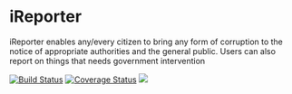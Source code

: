 # iReporter
iReporter enables any/every citizen to bring any form of corruption to the notice of appropriate authorities and the general public. Users can also report on things that needs government intervention


[![Build Status](https://travis-ci.org/kyakusahmed/iReporter.svg?branch=challenge-2%2Fapi)](https://travis-ci.org/kyakusahmed/iReporter)
[![Coverage Status](https://coveralls.io/repos/github/kyakusahmed/iReporter/badge.svg?branch=challenge-2%2Fapi)](https://coveralls.io/github/kyakusahmed/iReporter?branch=challenge-2%2Fapi)
<a href="https://codeclimate.com/github/kyakusahmed/iReporter/maintainability"><img src="https://api.codeclimate.com/v1/badges/0a8553265327c7269155/maintainability" /></a>
